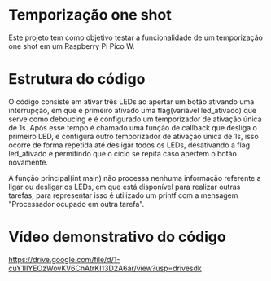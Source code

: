 # Temporização one shot

Este projeto tem como objetivo testar a funcionalidade de um temporização one shot
em um Raspberry Pi Pico W.

# Estrutura do código
O código consiste em ativar três LEDs ao apertar um botão ativando uma interrupção,
em que é primeiro ativado uma flag(variável led_ativado) que serve como deboucing
e é configurado um temporizador de ativação única de 1s.
Após esse tempo é chamado uma função de callback que desliga o primeiro LED,
e configura outro temporizador de ativação única de 1s,
isso ocorre de forma repetida até desligar todos os LEDs, 
desativando a flag led_ativado e permitindo que o ciclo se repita caso apertem o botão novamente.


A função principal(int main) não processa nenhuma informação referente a ligar ou desligar os LEDs,
em que está disponível para realizar outras tarefas,
para representar isso é utilizado um printf com a mensagem "Processador ocupado em outra tarefa".

# Vídeo demonstrativo do código 
https://drive.google.com/file/d/1-cuY1IIYEOzWovKV6CnAtrKI13D2A6ar/view?usp=drivesdk

